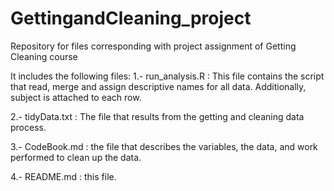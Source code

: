 # GettingandCleaning_project
Repository for files corresponding with project assignment of Getting Cleaning course

It includes the following files:
1.- run_analysis.R : This file contains the script that read, merge and assign descriptive names for all data. Additionally, 
			subject is attached to each row.

2.- tidyData.txt : The file that results from the getting and cleaning data process.

3.- CodeBook.md : the file that describes the variables, the data, and work performed to clean up the data.

4.- README.md : this file. 